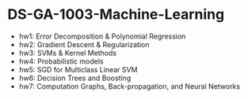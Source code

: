# DS-GA-1003-Machine-Learning

- hw1: Error Decomposition & Polynomial Regression
- hw2: Gradient Descent & Regularization
- hw3: SVMs & Kernel Methods
- hw4: Probabilistic models
- hw5: SGD for Multiclass Linear SVM
- hw6: Decision Trees and Boosting
- hw7: Computation Graphs, Back-propagation, and Neural Networks
